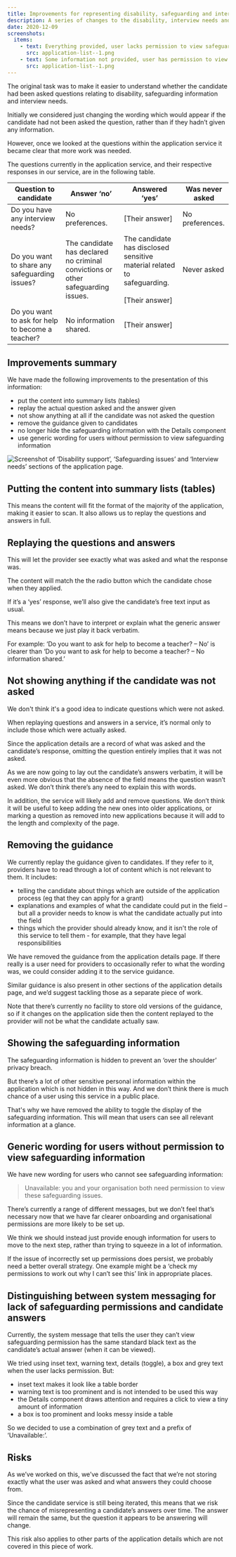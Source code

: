 ```yaml
---
title: Improvements for representing disability, safeguarding and interview information
description: A series of changes to the disability, interview needs and safeguarding sections. Plus removing the candidate guidance blocks.
date: 2020-12-09
screenshots:
  items:
    - text: Everything provided, user lacks permission to view safeguarding information
      src: application-list--1.png
    - text: Some information not provided, user has permission to view safeguarding information
      src: application-list--1.png
---
```


The original task was to make it easier to understand whether the candidate had been asked questions relating to disability, safeguarding information and interview needs.

Initially we considered just changing the wording which would appear if the candidate had not been asked the question, rather than if they hadn’t given any information.

However, once we looked at the questions within the application service it became clear that more work was needed.

The questions currently in the application service, and their respective responses in our service, are in the following table.

| Question to candidate | Answer ‘no’ | Answered ‘yes’ | Was never asked |
| ----------------------|-------------|----------------|---------------- |
| Do you have any interview needs? | No preferences. | [Their answer] | No preferences. |
| Do you want to share any safeguarding issues? | The candidate has declared no criminal convictions or other safeguarding issues. | The candidate has disclosed sensitive material related to safeguarding.<br><br>[Their answer] | Never asked |
| Do you want to ask for help to become a teacher? | No information shared. | [Their answer] | |

## Improvements summary

We have made the following improvements to the presentation of this information:

- put the content into summary lists (tables)
- replay the actual question asked and the answer given
- not show anything at all if the candidate was not asked the question
- remove the guidance given to candidates
- no longer hide the safeguarding information with the Details component
- use generic wording for users without permission to view safeguarding information

![Screenshot of ‘Disability support’, ‘Safeguarding issues’ and ‘Interview needs’ sections of the application page.](inline.png)

## Putting the content into summary lists (tables)

This means the content will fit the format of the majority of the application, making it easier to scan. It also allows us to replay the questions and answers in full.

## Replaying the questions and answers

This will let the provider see exactly what was asked and what the response was.

The content will match the the radio button which the candidate chose when they applied.

If it’s a ‘yes’ response, we’ll also give the candidate’s free text input as usual.

This means we don’t have to interpret or explain what the generic answer means because we just play it back verbatim.

For example: ‘Do you want to ask for help to become a teacher? – No’ is clearer than ‘Do you want to ask for help to become a teacher? – No information shared.’

## Not showing anything if the candidate was not asked

We don't think it's a good idea to indicate questions which were not asked.

When replaying questions and answers in a service, it’s normal only to include those which were actually asked.

Since the application details are a record of what was asked and the candidate’s response, omitting the question entirely implies that it was not asked.

As we are now going to lay out the candidate’s answers verbatim, it will be even more obvious that the absence of the field means the question wasn’t asked. We don’t think there’s any need to explain this with words.

In addition, the service will likely add and remove questions. We don’t think it will be useful to keep adding the new ones into older applications, or marking a question as removed into new applications because it will add to the length and complexity of the page.

## Removing the guidance

We currently replay the guidance given to candidates. If they refer to it, providers have to read through a lot of content which is not relevant to them. It includes:

- telling the candidate about things which are outside of the application process (eg that they can apply for a grant)
- explanations and examples of what the candidate could put in the field – but all a provider needs to know is what the candidate actually put into the field
- things which the provider should already know, and it isn't the role of this service to tell them - for example, that they have legal responsibilities

We have removed the guidance from the application details page. If there really is a user need for providers to occasionally refer to what the wording was, we could consider adding it to the service guidance.

Similar guidance is also present in other sections of the application details page, and we’d suggest tackling those as a separate piece of work.

Note that there’s currently no facility to store old versions of the guidance, so if it changes on the application side then the content replayed to the provider will not be what the candidate actually saw.

## Showing the safeguarding information

The safeguarding information is hidden to prevent an ‘over the shoulder’ privacy breach.

But there’s a lot of other sensitive personal information within the application which is not hidden in this way. And we don’t think there is much chance of a user using this service in a public place.

That's why we have removed the ability to toggle the display of the safeguarding information. This will mean that users can see all relevant information at a glance.

## Generic wording for users without permission to view safeguarding information

We have new wording for users who cannot see safeguarding information:

> Unavailable: you and your organisation both need permission to view these safeguarding issues.

There’s currently a range of different messages, but we don’t feel that’s necessary now that we have far clearer onboarding and organisational permissions are more likely to be set up.

We think we should instead just provide enough information for users to move to the next step, rather than trying to squeeze in a lot of information.

If the issue of incorrectly set up permissions does persist, we probably need a better overall strategy. One example might be a ‘check my permissions to work out why I can’t see this’ link in appropriate places.

## Distinguishing between system messaging for lack of safeguarding permissions and candidate answers

Currently, the system message that tells the user they can’t view safeguarding permission has the same standard black text as the candidate’s actual answer (when it can be viewed).

We tried using inset text, warning text, details (toggle), a box and grey text when the user lacks permission. But:

- inset text makes it look like a table border
- warning text is too prominent and is not intended to be used this way
- the Details component draws attention and requires a click to view a tiny amount of information
- a box is too prominent and looks messy inside a table

So we decided to use a combination of grey text and a prefix of ‘Unavailable:’.

## Risks

As we’ve worked on this, we’ve discussed the fact that we’re not storing exactly what the user was asked and what answers they could choose from.

Since the candidate service is still being iterated, this means that we risk the chance of misrepresenting a candidate’s answers over time. The answer will remain the same, but the question it appears to be answering will change.

This risk also applies to other parts of the application details which are not covered in this piece of work.
